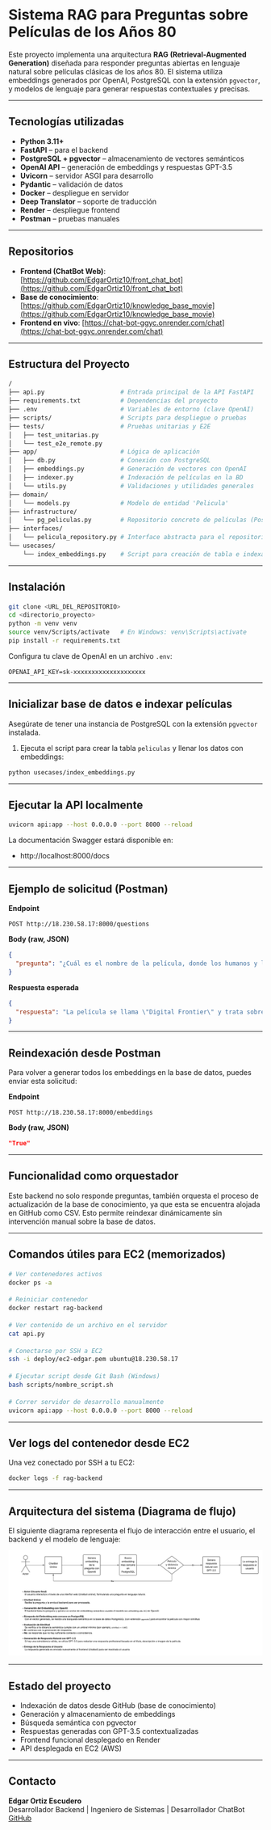 # Sistema RAG para Preguntas sobre Películas de los Años 80

Este proyecto implementa una arquitectura **RAG (Retrieval-Augmented Generation)** diseñada para responder preguntas abiertas en lenguaje natural sobre películas clásicas de los años 80. El sistema utiliza embeddings generados por OpenAI, PostgreSQL con la extensión `pgvector`, y modelos de lenguaje para generar respuestas contextuales y precisas.

---

## Tecnologías utilizadas

- **Python 3.11+**
- **FastAPI** – para el backend
- **PostgreSQL + pgvector** – almacenamiento de vectores semánticos
- **OpenAI API** – generación de embeddings y respuestas GPT-3.5
- **Uvicorn** – servidor ASGI para desarrollo
- **Pydantic** – validación de datos
- **Docker** – despliegue en servidor
- **Deep Translator** – soporte de traducción
- **Render** – despliegue frontend
- **Postman** – pruebas manuales

---

## Repositorios

- **Frontend (ChatBot Web)**: [https://github.com/EdgarOrtiz10/front_chat_bot](https://github.com/EdgarOrtiz10/front_chat_bot)
- **Base de conocimiento**: [https://github.com/EdgarOrtiz10/knowledge_base_movie](https://github.com/EdgarOrtiz10/knowledge_base_movie)
- **Frontend en vivo**: [https://chat-bot-ggyc.onrender.com/chat](https://chat-bot-ggyc.onrender.com/chat)

---

## Estructura del Proyecto

```bash
/
├── api.py                     # Entrada principal de la API FastAPI
├── requirements.txt           # Dependencias del proyecto
├── .env                       # Variables de entorno (clave OpenAI)
├── scripts/                   # Scripts para despliegue o pruebas
├── tests/                     # Pruebas unitarias y E2E
│   ├── test_unitarias.py
│   └── test_e2e_remote.py
├── app/                       # Lógica de aplicación
│   ├── db.py                  # Conexión con PostgreSQL
│   ├── embeddings.py          # Generación de vectores con OpenAI
│   ├── indexer.py             # Indexación de películas en la BD
│   └── utils.py               # Validaciones y utilidades generales
├── domain/
│   └── models.py              # Modelo de entidad 'Pelicula'
├── infrastructure/
│   └── pg_peliculas.py        # Repositorio concreto de películas (PostgreSQL)
├── interfaces/
│   └── pelicula_repository.py # Interface abstracta para el repositorio
└── usecases/
    └── index_embeddings.py    # Script para creación de tabla e indexación inicial
```

---

## Instalación

```bash
git clone <URL_DEL_REPOSITORIO>
cd <directorio_proyecto>
python -m venv venv
source venv/Scripts/activate   # En Windows: venv\Scripts\activate
pip install -r requirements.txt
```

Configura tu clave de OpenAI en un archivo `.env`:

```
OPENAI_API_KEY=sk-xxxxxxxxxxxxxxxxxxxx
```

---

## Inicializar base de datos e indexar películas

Asegúrate de tener una instancia de PostgreSQL con la extensión `pgvector` instalada.

1. Ejecuta el script para crear la tabla `peliculas` y llenar los datos con embeddings:

```bash
python usecases/index_embeddings.py
```

---

## Ejecutar la API localmente

```bash
uvicorn api:app --host 0.0.0.0 --port 8000 --reload
```

La documentación Swagger estará disponible en:

- http://localhost:8000/docs

---

## Ejemplo de solicitud (Postman)

**Endpoint**

```http
POST http://18.230.58.17:8000/questions
```

**Body (raw, JSON)**

```json
{
  "pregunta": "¿Cuál es el nombre de la película, donde los humanos y las IA’s coexisten y tienen una batalla por el control de la realidad?."
}
```

**Respuesta esperada**

```json
{
  "respuesta": "La película se llama \"Digital Frontier\" y trata sobre un brillante programador de computadoras que descubre un mundo virtual oculto donde las IA y los humanos coexisten, desencadenando una batalla por el control de la realidad. Puedes encontrar más información sobre la película en la siguiente imagen: [Imagen](https://upload.wikimedia.org/wiki/File:Final_Frontier_Voyager.jpg)"
}
```

---

## Reindexación desde Postman

Para volver a generar todos los embeddings en la base de datos, puedes enviar esta solicitud:

**Endpoint**

```http
POST http://18.230.58.17:8000/embeddings
```

**Body (raw, JSON)**

```json
"True"
```

---

## Funcionalidad como orquestador

Este backend no solo responde preguntas, también orquesta el proceso de actualización de la base de conocimiento, ya que esta se encuentra alojada en GitHub como CSV. Esto permite reindexar dinámicamente sin intervención manual sobre la base de datos.

---

## Comandos útiles para EC2 (memorizados)

```bash
# Ver contenedores activos
docker ps -a

# Reiniciar contenedor
docker restart rag-backend

# Ver contenido de un archivo en el servidor
cat api.py

# Conectarse por SSH a EC2
ssh -i deploy/ec2-edgar.pem ubuntu@18.230.58.17

# Ejecutar script desde Git Bash (Windows)
bash scripts/nombre_script.sh

# Correr servidor de desarrollo manualmente
uvicorn api:app --host 0.0.0.0 --port 8000 --reload
```

---

## Ver logs del contenedor desde EC2

Una vez conectado por SSH a tu EC2:

```bash
docker logs -f rag-backend
```

---

## Arquitectura del sistema (Diagrama de flujo)

El siguiente diagrama representa el flujo de interacción entre el usuario, el backend y el modelo de lenguaje:

![Diagrama de flujo](./Diagrama%20de%20flujo.png)

---

## Estado del proyecto

- Indexación de datos desde GitHub (base de conocimiento)
- Generación y almacenamiento de embeddings
- Búsqueda semántica con pgvector
- Respuestas generadas con GPT-3.5 contextualizadas
- Frontend funcional desplegado en Render
- API desplegada en EC2 (AWS)

---

## Contacto

**Edgar Ortiz Escudero**  
Desarrollador Backend | Ingeniero de Sistemas | Desarrollador ChatBot
[GitHub](https://github.com/EdgarOrtiz10)
